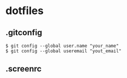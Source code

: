 # dotfiles

## .gitconfig
``` shell
$ git config --global user.name "your_name"
$ git config --global useremail "yout_email"
```

## .screenrc

